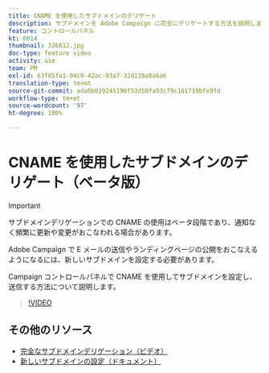 ```yaml
---
title: CNAME を使用したサブドメインのデリゲート
description: サブドメインを Adobe Campaign に完全にデリゲートする方法を説明します。
feature: コントロールパネル
kt: 6014
thumbnail: 326612.jpg
doc-type: feature video
activity: use
team: PM
exl-id: 63f65fa1-94c9-42ac-93a7-32d138a0a6a6
translation-type: tm+mt
source-git-commit: ada0b029245190f53d58fa93c79c161719bfe9fd
workflow-type: tm+mt
source-wordcount: '97'
ht-degree: 100%

---
```


# CNAME を使用したサブドメインのデリゲート（ベータ版）

>[!IMPORTANT]
>
> サブドメインデリゲーションでの CNAME の使用はベータ段階であり、通知なく頻繁に更新や変更がおこなわれる場合があります。

Adobe Campaign で E メールの送信やランディングページの公開をおこなえるようになるには、新しいサブドメインを設定する必要があります。

Campaign コントロールパネルで CNAME を使用してサブドメインを設定し、送信する方法について説明します。

>[!VIDEO](https://video.tv.adobe.com/v/326612?quality=12)

## その他のリソース

* [完全なサブドメインデリゲーション（ビデオ）](./subdomain-delegation.md)
* [新しいサブドメインの設定（ドキュメント）](https://docs.adobe.com/content/help/ja-JP/control-panel/using/subdomains-and-certificates/setting-up-new-subdomain.html)
